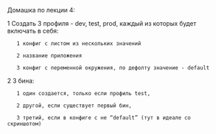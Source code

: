 Домашка по лекции 4:

1 Создать 3 профиля - dev, test, prod, каждый из которых будет включать в себя:
       
       1 конфиг с листом из нескольких значений
       
       2 название приложения

       3 конфиг с переменной окружения, по дефолту значение - default

2 3 бина:

       1 один создается, только если профиль test,

       2 другой, если существует первый бин,

       3 третий, если в конфиге с не “default” (тут в идеале со скриншотом)

